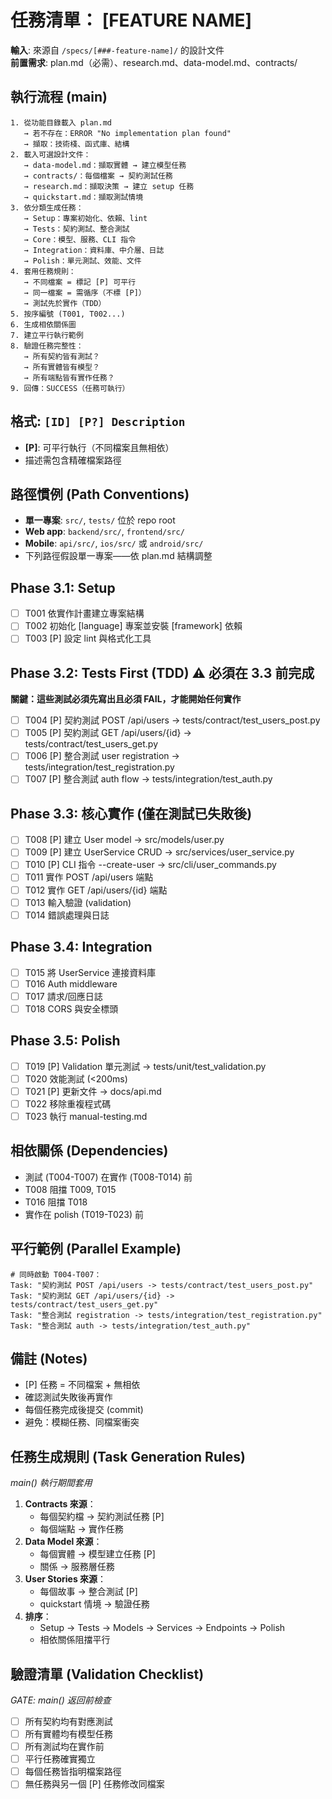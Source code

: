 # 任務清單： [FEATURE NAME]

**輸入**: 來源自 `/specs/[###-feature-name]/` 的設計文件  
**前置需求**: plan.md（必需）、research.md、data-model.md、contracts/

## 執行流程 (main)
```
1. 從功能目錄載入 plan.md
   → 若不存在：ERROR "No implementation plan found"
   → 擷取：技術棧、函式庫、結構
2. 載入可選設計文件：
   → data-model.md：擷取實體 → 建立模型任務
   → contracts/：每個檔案 → 契約測試任務
   → research.md：擷取決策 → 建立 setup 任務
   → quickstart.md：擷取測試情境
3. 依分類生成任務：
   → Setup：專案初始化、依賴、lint
   → Tests：契約測試、整合測試
   → Core：模型、服務、CLI 指令
   → Integration：資料庫、中介層、日誌
   → Polish：單元測試、效能、文件
4. 套用任務規則：
   → 不同檔案 = 標記 [P] 可平行
   → 同一檔案 = 需循序（不標 [P]）
   → 測試先於實作（TDD）
5. 按序編號 (T001, T002...)
6. 生成相依關係圖
7. 建立平行執行範例
8. 驗證任務完整性：
   → 所有契約皆有測試？
   → 所有實體皆有模型？
   → 所有端點皆有實作任務？
9. 回傳：SUCCESS（任務可執行）
```

## 格式: `[ID] [P?] Description`
- **[P]**: 可平行執行（不同檔案且無相依）
- 描述需包含精確檔案路徑

## 路徑慣例 (Path Conventions)
- **單一專案**: `src/`, `tests/` 位於 repo root
- **Web app**: `backend/src/`, `frontend/src/`
- **Mobile**: `api/src/`, `ios/src/` 或 `android/src/`
- 下列路徑假設單一專案——依 plan.md 結構調整

## Phase 3.1: Setup
- [ ] T001 依實作計畫建立專案結構
- [ ] T002 初始化 [language] 專案並安裝 [framework] 依賴
- [ ] T003 [P] 設定 lint 與格式化工具

## Phase 3.2: Tests First (TDD) ⚠️ 必須在 3.3 前完成
**關鍵：這些測試必須先寫出且必須 FAIL，才能開始任何實作**
- [ ] T004 [P] 契約測試 POST /api/users -> tests/contract/test_users_post.py
- [ ] T005 [P] 契約測試 GET /api/users/{id} -> tests/contract/test_users_get.py
- [ ] T006 [P] 整合測試 user registration -> tests/integration/test_registration.py
- [ ] T007 [P] 整合測試 auth flow -> tests/integration/test_auth.py

## Phase 3.3: 核心實作 (僅在測試已失敗後)
- [ ] T008 [P] 建立 User model -> src/models/user.py
- [ ] T009 [P] 建立 UserService CRUD -> src/services/user_service.py
- [ ] T010 [P] CLI 指令 --create-user -> src/cli/user_commands.py
- [ ] T011 實作 POST /api/users 端點
- [ ] T012 實作 GET /api/users/{id} 端點
- [ ] T013 輸入驗證 (validation)
- [ ] T014 錯誤處理與日誌

## Phase 3.4: Integration
- [ ] T015 將 UserService 連接資料庫
- [ ] T016 Auth middleware
- [ ] T017 請求/回應日誌
- [ ] T018 CORS 與安全標頭

## Phase 3.5: Polish
- [ ] T019 [P] Validation 單元測試 -> tests/unit/test_validation.py
- [ ] T020 效能測試 (<200ms)
- [ ] T021 [P] 更新文件 -> docs/api.md
- [ ] T022 移除重複程式碼
- [ ] T023 執行 manual-testing.md

## 相依關係 (Dependencies)
- 測試 (T004-T007) 在實作 (T008-T014) 前
- T008 阻擋 T009, T015
- T016 阻擋 T018
- 實作在 polish (T019-T023) 前

## 平行範例 (Parallel Example)
```
# 同時啟動 T004-T007：
Task: "契約測試 POST /api/users -> tests/contract/test_users_post.py"
Task: "契約測試 GET /api/users/{id} -> tests/contract/test_users_get.py"
Task: "整合測試 registration -> tests/integration/test_registration.py"
Task: "整合測試 auth -> tests/integration/test_auth.py"
```

## 備註 (Notes)
- [P] 任務 = 不同檔案 + 無相依
- 確認測試失敗後再實作
- 每個任務完成後提交 (commit)
- 避免：模糊任務、同檔案衝突

## 任務生成規則 (Task Generation Rules)
*main() 執行期間套用*

1. **Contracts 來源**：
   - 每個契約檔 → 契約測試任務 [P]
   - 每個端點 → 實作任務
2. **Data Model 來源**：
   - 每個實體 → 模型建立任務 [P]
   - 關係 → 服務層任務
3. **User Stories 來源**：
   - 每個故事 → 整合測試 [P]
   - quickstart 情境 → 驗證任務
4. **排序**：
   - Setup → Tests → Models → Services → Endpoints → Polish
   - 相依關係阻擋平行

## 驗證清單 (Validation Checklist)
*GATE: main() 返回前檢查*

- [ ] 所有契約均有對應測試
- [ ] 所有實體均有模型任務
- [ ] 所有測試均在實作前
- [ ] 平行任務確實獨立
- [ ] 每個任務皆指明檔案路徑
- [ ] 無任務與另一個 [P] 任務修改同檔案
